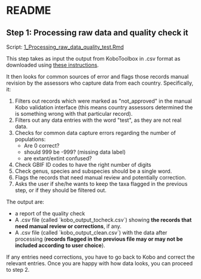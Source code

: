 # README


## Step 1: Processing raw data and quality check it
Script: [1_Processing_raw_data_quality_test.Rmd](1_Processing_raw_data_quality_test.Rmd)

This step takes as input the output from KoboToolbox in .csv format as downloaded using [these instructions](https://ccgenetics.github.io/guidelines-genetic-diversity-indicators/docs/5_Data_collection/Kobo_toolbox_help.html).

It then looks for common sources of error and flags those records manual revision by the assessors who capture data from each country. Specifically, it:

1. Filters out records which were marked as "not_approved" in the manual Kobo validation interface (this means country assessors determined the is something wrong with that particular record).
2. Filters out any data entries with the word "test", as they are not real data.
3. Checks for common data capture errors regarding the number of populations:
   * Are 0 correct?
   * should 999 be -999? (missing data label)
   * are extant/extint confused?
5. Check GBIF ID codes to have the right number of digits
6. Check genus, species and subspecies should be a single word.
7. Flags the records that need manual review and potentially correction.
8. Asks the user if she/he wants to keep the taxa flagged in the previous step, or if they should be filtered out.

The output are:
* a report of the quality check
* A .csv file (called ´kobo_output_tocheck.csv´) showing **the records that need manual review or corrections**, if any.
* A .csv file (called ´kobo_output_clean.csv´) with the data after processing (**records flagged in the previous file may or may not be included according to user choice**).

If any entries need corrections, you have to go back to Kobo and correct the relevant entries. Once you are happy with how data looks, you can proceed to step 2. 
